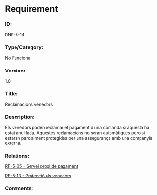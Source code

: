 # Requirement

### ID:
RNF-5-14

### Type/Category:
No Funcional

### Version:
1.0

### Title:
Reclamacions venedors

### Description:
Els venedors poden reclamar el pagament d'una comanda si aquesta ha estat anul·lada.
Aquestes reclamacions no seran automàtiques pero si estaran parcialment protegides per una assegurança amb una companyia externa.

### Relations:
[RF-5-05 - Servei propi de pagament](./RF-5-05.md)

[RF-5-13 - Protecció als venedors](./RF-5-13.md)

### Comments: